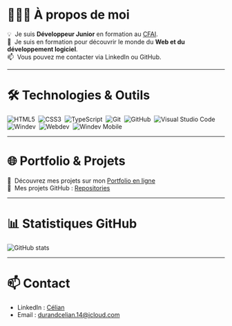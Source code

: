 # 👨🏻‍💻 À propos de moi

💡 &nbsp;Je suis **Développeur Junior** en formation au [CFAI](https://www.pole-formation-lda.fr).  
🌱 &nbsp;Je suis en formation pour découvrir le monde du **Web et du développement logiciel**.  
📫 &nbsp;Vous pouvez me contacter via LinkedIn ou GitHub.

---

# 🛠 Technologies & Outils

![HTML5](https://img.shields.io/badge/HTML5-E34F26?style=flat&logo=html5&logoColor=white)&nbsp;
![CSS3](https://img.shields.io/badge/CSS3-1572B6?style=flat&logo=css3&logoColor=white)&nbsp;
![TypeScript](https://img.shields.io/badge/TypeScript-3178C6?style=flat&logo=typescript&logoColor=white)&nbsp;
![Git](https://img.shields.io/badge/Git-F05032?style=flat&logo=git&logoColor=white)&nbsp;
![GitHub](https://img.shields.io/badge/GitHub-181717?style=flat&logo=github&logoColor=white)&nbsp;
![Visual Studio Code](https://img.shields.io/badge/VS%20Code-007ACC?style=flat&logo=visual-studio-code&logoColor=white)&nbsp;
![Windev](https://img.shields.io/badge/Windev-05122A?style=flat&logo=devdotto&logoColor=white)&nbsp;
![Webdev](https://img.shields.io/badge/Webdev-05122A?style=flat&logo=devdotto&logoColor=white)&nbsp;
![Windev Mobile](https://img.shields.io/badge/Windev%20Mobile-05122A?style=flat&logo=devdotto&logoColor=white)&nbsp;

---

# 🌐 Portfolio & Projets
💼 &nbsp;Découvrez mes projets sur mon [Portfolio en ligne](https://celianoli.github.io/Portfolio/)  
📂 &nbsp;Mes projets GitHub : [Repositories](https://github.com/celianoli?tab=repositories)

---

# 📊 Statistiques GitHub
![GitHub stats](https://github-readme-stats.vercel.app/api?username=celianoli&show_icons=true&theme=radical)

---

# 📫 Contact

- LinkedIn : [Célian](https://www.linkedin.com/in/c%C3%A9lian-durand-46b3a92b3/)
- Email : [durandcelian.14@icloud.com](mailto:durandcelian.14@icloud.com)
